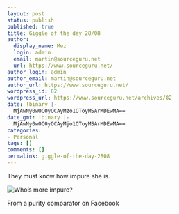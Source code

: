 ```yaml
---
layout: post
status: publish
published: true
title: Giggle of the day 28/08
author:
  display_name: Mez
  login: admin
  email: martin@sourceguru.net
  url: https://www.sourceguru.net/
author_login: admin
author_email: martin@sourceguru.net
author_url: https://www.sourceguru.net/
wordpress_id: 82
wordpress_url: https://www.sourceguru.net/archives/82
date: !binary |-
  MjAwNy0wOC0yOCAyMzo1OToyMSArMDEwMA==
date_gmt: !binary |-
  MjAwNy0wOC0yOCAyMjo1OToyMSArMDEwMA==
categories:
- Personal
tags: []
comments: []
permalink: giggle-of-the-day-2808
---
```

<p>They must know how impure she is.</p>
<p><img src="https://www.sourceguru.net/wp-content/uploads/2007/08/domyc8.png" alt="Who’s more impure?" /></p>
<p>From a purity comparator on Facebook</p>
